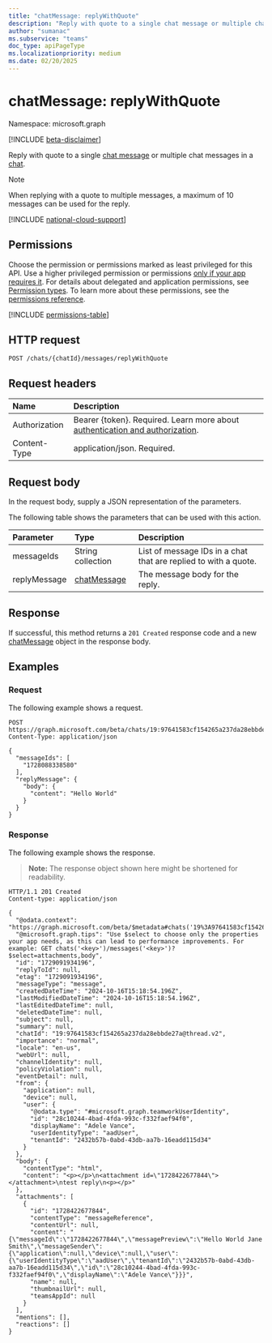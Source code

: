 ```yaml
---
title: "chatMessage: replyWithQuote"
description: "Reply with quote to a single chat message or multiple chat messages in a chat."
author: "sumanac"
ms.subservice: "teams"
doc_type: apiPageType
ms.localizationpriority: medium
ms.date: 02/20/2025
---
```


# chatMessage: replyWithQuote

Namespace: microsoft.graph

[!INCLUDE [beta-disclaimer](../../includes/beta-disclaimer.md)]

Reply with quote to a single [chat message](../resources/chatmessage.md) or multiple chat messages in a [chat](../resources/chat.md).

> [!NOTE]
> When replying with a quote to multiple messages, a maximum of 10 messages can be used for the reply.

[!INCLUDE [national-cloud-support](../../includes/all-clouds.md)]

## Permissions

Choose the permission or permissions marked as least privileged for this API. Use a higher privileged permission or permissions [only if your app requires it](/graph/permissions-overview#best-practices-for-using-microsoft-graph-permissions). For details about delegated and application permissions, see [Permission types](/graph/permissions-overview#permission-types). To learn more about these permissions, see the [permissions reference](/graph/permissions-reference).

<!-- { "blockType": "permissions", "name": "chatmessage_replywithquote" } -->
[!INCLUDE [permissions-table](../includes/permissions/chatmessage-replywithquote-permissions.md)]

## HTTP request

<!-- {
  "blockType": "ignored"
}
-->
``` http
POST /chats/{chatId}/messages/replyWithQuote
```

## Request headers

|Name|Description|
|:---|:---|
|Authorization|Bearer {token}. Required. Learn more about [authentication and authorization](/graph/auth/auth-concepts).|
|Content-Type|application/json. Required.|

## Request body

In the request body, supply a JSON representation of the parameters.

The following table shows the parameters that can be used with this action.

|Parameter|Type|Description|
|:---|:---|:---|
|messageIds|String collection|List of message IDs in a chat that are replied to with a quote. |
|replyMessage|[chatMessage](../resources/chatmessage.md)|The message body for the reply. |

## Response

If successful, this method returns a `201 Created` response code and a new [chatMessage](../resources/chatmessage.md) object in the response body.

## Examples

### Request

The following example shows a request.

<!-- {
  "blockType": "request",
  "name": "chatmessage.replyWithQuote",
  "sampleKeys": ["19:97641583cf154265a237da28ebbde27a@thread.v2"]
}
-->
```http
POST https://graph.microsoft.com/beta/chats/19:97641583cf154265a237da28ebbde27a@thread.v2/messages/replyWithQuote
Content-Type: application/json

{
  "messageIds": [
    "1728088338580"
  ],
  "replyMessage": {
    "body": {
      "content": "Hello World"
    }
  }
}
```

### Response

The following example shows the response.

>**Note:** The response object shown here might be shortened for readability.
<!-- {
  "blockType": "response",
  "truncated": true,
  "@odata.type": "microsoft.graph.chatMessage"
}
-->
``` http
HTTP/1.1 201 Created
Content-type: application/json

{
  "@odata.context": "https://graph.microsoft.com/beta/$metadata#chats('19%3A97641583cf154265a237da28ebbde27a%40thread.v2')/messages/$entity",
  "@microsoft.graph.tips": "Use $select to choose only the properties your app needs, as this can lead to performance improvements. For example: GET chats('<key>')/messages('<key>')?$select=attachments,body",
  "id": "1729091934196",
  "replyToId": null,
  "etag": "1729091934196",
  "messageType": "message",
  "createdDateTime": "2024-10-16T15:18:54.196Z",
  "lastModifiedDateTime": "2024-10-16T15:18:54.196Z",
  "lastEditedDateTime": null,
  "deletedDateTime": null,
  "subject": null,
  "summary": null,
  "chatId": "19:97641583cf154265a237da28ebbde27a@thread.v2",
  "importance": "normal",
  "locale": "en-us",
  "webUrl": null,
  "channelIdentity": null,
  "policyViolation": null,
  "eventDetail": null,
  "from": {
    "application": null,
    "device": null,
    "user": {
      "@odata.type": "#microsoft.graph.teamworkUserIdentity",
      "id": "28c10244-4bad-4fda-993c-f332faef94f0",
      "displayName": "Adele Vance",
      "userIdentityType": "aadUser",
      "tenantId": "2432b57b-0abd-43db-aa7b-16eadd115d34"
    }
  },
  "body": {
    "contentType": "html",
    "content": "<p></p>\n<attachment id=\"1728422677844\"></attachment>\ntest reply\n<p></p>"
  },
  "attachments": [
    {
      "id": "1728422677844",
      "contentType": "messageReference",
      "contentUrl": null,
      "content": "{\"messageId\":\"1728422677844\",\"messagePreview\":\"Hello World Jane Smith\",\"messageSender\":{\"application\":null,\"device\":null,\"user\":{\"userIdentityType\":\"aadUser\",\"tenantId\":\"2432b57b-0abd-43db-aa7b-16eadd115d34\",\"id\":\"28c10244-4bad-4fda-993c-f332faef94f0\",\"displayName\":\"Adele Vance\"}}}",
      "name": null,
      "thumbnailUrl": null,
      "teamsAppId": null
    }
  ],
  "mentions": [],
  "reactions": []
}
```
